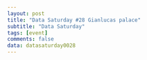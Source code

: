 ```yaml
---
layout: post
title: "Data Saturday #28 Gianlucas palace"
subtitle: "Data Saturday"
tags: [event]
comments: false
data: datasaturday0028
---
```

